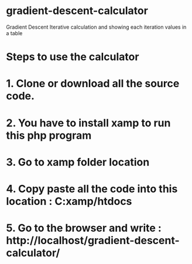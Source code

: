 # gradient-descent-calculator
Gradient Descent Iterative calculation and showing each iteration values in a table

# Steps to use the calculator 

# 1. Clone or download all the source code.
# 2. You have to install xamp to run this php program
# 3. Go to xamp folder location 
# 4. Copy paste all the code into this location : C:xamp/htdocs
# 5. Go to the browser and write : http://localhost/gradient-descent-calculator/

